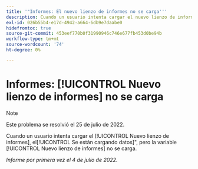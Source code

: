 ```yaml
---
title: '"Informes: El nuevo lienzo de informes no se carga'''
description: Cuando un usuario intenta cargar el nuevo lienzo de informes, se muestra la pantalla Se están cargando datos , pero el nuevo lienzo de informes no se carga.
exl-id: 026b55b4-e17d-4942-a664-6db9e7daabe0
hidefromtoc: true
source-git-commit: 453eef770b0f31990946c746e677fb453d0be94b
workflow-type: tm+mt
source-wordcount: '74'
ht-degree: 0%

---
```


# Informes: [!UICONTROL Nuevo lienzo de informes] no se carga

>[!NOTE]
>
>Este problema se resolvió el 25 de julio de 2022.

Cuando un usuario intenta cargar el [!UICONTROL Nuevo lienzo de informes], el[!UICONTROL Se están cargando datos]&quot;, pero la variable [!UICONTROL Nuevo lienzo de informes] no se carga.

_Informe por primera vez el 4 de julio de 2022._
